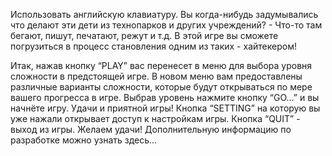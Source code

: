 Использовать английскую клавиатуру.
Вы когда-нибудь задумывались что делают эти дети из технопарков и других учреждений? - Что-то там бегают, пишут, печатают, режут и т.д. В этой игре вы сможете погрузиться в процесс становления одним из таких - хайтекером!

Итак, нажав кнопку “PLAY” вас перенесет в меню для выбора уровня сложности в предстоящей игре. В новом меню вам предоставлены различные варианты сложности, которые будут открываться по мере вашего прогресса в игре. 
Выбрав уровень нажмите кнопку “GO…” и вы начнёте игру. Удачи и приятной игры!
Кнопка “SETTING” на которую вы уже нажали открывает доступ к настройкам игры.
Кнопка “QUIT” - выход из игры.
Желаем удачи! Дополнительную информацию по разработке можно узнать здесь…
